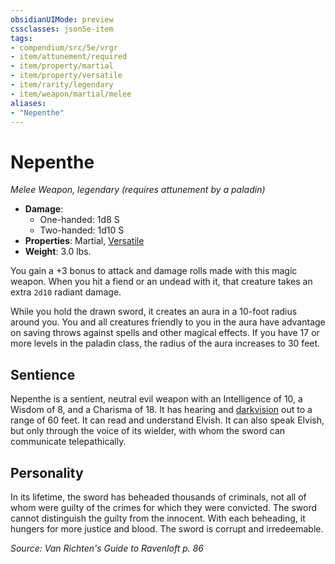 ```yaml
---
obsidianUIMode: preview
cssclasses: json5e-item
tags:
- compendium/src/5e/vrgr
- item/attunement/required
- item/property/martial
- item/property/versatile
- item/rarity/legendary
- item/weapon/martial/melee
aliases: 
- "Nepenthe"
---
```

# Nepenthe
*Melee Weapon, legendary (requires attunement by a paladin)*  

- **Damage**:
  - One-handed: 1d8 S
  - Two-handed: 1d10 S
- **Properties**: Martial, [Versatile](z_compendium/rules/item-properties.md#Versatile)
- **Weight**: 3.0 lbs.

You gain a +3 bonus to attack and damage rolls made with this magic weapon. When you hit a fiend or an undead with it, that creature takes an extra `2d10` radiant damage.

While you hold the drawn sword, it creates an aura in a 10-foot radius around you. You and all creatures friendly to you in the aura have advantage on saving throws against spells and other magical effects. If you have 17 or more levels in the paladin class, the radius of the aura increases to 30 feet.

## Sentience

Nepenthe is a sentient, neutral evil weapon with an Intelligence of 10, a Wisdom of 8, and a Charisma of 18. It has hearing and [darkvision](z_compendium/rules/senses.md#darkvision) out to a range of 60 feet. It can read and understand Elvish. It can also speak Elvish, but only through the voice of its wielder, with whom the sword can communicate telepathically.

## Personality

In its lifetime, the sword has beheaded thousands of criminals, not all of whom were guilty of the crimes for which they were convicted. The sword cannot distinguish the guilty from the innocent. With each beheading, it hungers for more justice and blood. The sword is corrupt and irredeemable.

*Source: Van Richten's Guide to Ravenloft p. 86*